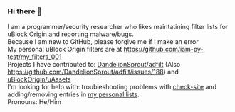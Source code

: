 ### Hi there 👋
I am a programmer/security researcher who likes maintatining filter lists for uBlock Origin and reporting malware/bugs.<br/>
Because I am new to GitHub, please forgive me if I make an error <br/>
My personal uBlock Origin filters are at https://github.com/iam-py-test/my_filters_001 <br/>
Projects I have contributed to: [DandelionSprout/adfilt](https://github.com/DandelionSprout/adfilt/issues/185) (Also https://github.com/DandelionSprout/adfilt/issues/188) and [uBlockOrigin/uAssets](https://github.com/uBlockOrigin/uAssets/issues/9183) <br/> <!--https://github.com/uBlockOrigin/uAssets/issues/9117-->
I'm looking for help with: troubleshooting problems with [check-site](https://github.com/iam-py-test/check-site) and adding/removing entries in [my personal lists](https://github.com/iam-py-test/my_filters_001).<br/>
Pronouns: He/Him
<!--
**iam-py-test/iam-py-test** is a ✨ _special_ ✨ repository because its `README.md` (this file) appears on your GitHub profile.

Here are some ideas to get you started:

- 🔭 I’m currently working on ...
- 🌱 I’m currently learning ...
- 👯 I’m looking to collaborate on ...
- 🤔 I’m looking for help with ...
- 💬 Ask me about ...
- 📫 How to reach me: ...
- 😄 Pronouns: ...
- ⚡ Fun fact: ...
-->

